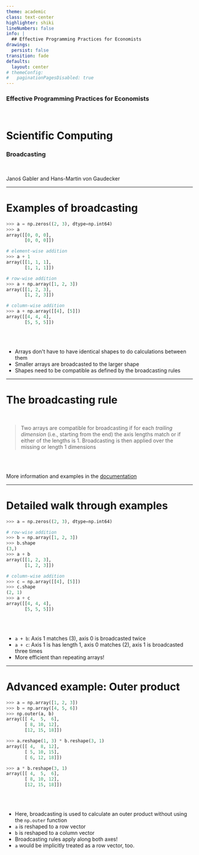 ```yaml
---
theme: academic
class: text-center
highlighter: shiki
lineNumbers: false
info: |
  ## Effective Programming Practices for Economists
drawings:
  persist: false
transition: fade
defaults:
  layout: center
# themeConfig:
#   paginationPagesDisabled: true
---
```


### Effective Programming Practices for Economists

<br/>

# Scientific Computing

### Broadcasting

<br/>


Janoś Gabler and Hans-Martin von Gaudecker

---

# Examples of broadcasting

<div class="flex gap-12">
<div>

```python
>>> a = np.zeros((2, 3), dtype=np.int64)
>>> a
array([[0, 0, 0],
       [0, 0, 0]])

# element-wise addition
>>> a + 1
array([[1, 1, 1],
       [1, 1, 1]])

# row-wise addition
>>> a + np.array([1, 2, 3])
array([[1, 2, 3],
       [1, 2, 3]])

# column-wise addition
>>> a + np.array([[4], [5]])
array([[4, 4, 4],
       [5, 5, 5]])
```

</div>
<div>

<br/>
<br/>

- Arrays don't have to have identical shapes to do calculations between them
- Smaller arrays are broadcasted to the larger shape
- Shapes need to be compatible as defined by the broadcasting rules

</div>
</div>


---

# The broadcasting rule

<br/>

> Two arrays are compatible for broadcasting if for each *trailing dimension* (i.e.,
> starting from the end) the axis lengths match or if either of the lengths is 1.
> Broadcasting is then applied over the missing or length 1 dimensions

<br/>
<br/>

More information and examples in the
[documentation](https://numpy.org/doc/stable/user/basics.broadcasting.html)


---

# Detailed walk through examples

<div class="flex gap-12">
<div>

```python
>>> a = np.zeros((2, 3), dtype=np.int64)

# row-wise addition
>>> b = np.array([1, 2, 3])
>>> b.shape
(3,)
>>> a + b
array([[1, 2, 3],
       [1, 2, 3]])

# column-wise addition
>>> c = np.array([[4], [5]])
>>> c.shape
(2, 1)
>>> a + c
array([[4, 4, 4],
       [5, 5, 5]])
```

</div>
<div>

<br/>
<br/>

- `a + b`: Axis 1 matches (3), axis 0 is broadcasted twice
- `a + c`: Axis 1 is has length 1, axis 0 matches (2), axis 1 is broadcasted three times
- More efficient than repeating arrays!

</div>
</div>



---

# Advanced example: Outer product


<div class="flex gap-12">
<div>

```python
>>> a = np.array([1, 2, 3])
>>> b = np.array([4, 5, 6])
>>> np.outer(a, b)
array([[ 4,  5,  6],
       [ 8, 10, 12],
       [12, 15, 18]])

>>> a.reshape(1, 3) * b.reshape(3, 1)
array([[ 4,  8, 12],
       [ 5, 10, 15],
       [ 6, 12, 18]])

>>> a * b.reshape(3, 1)
array([[ 4,  5,  6],
       [ 8, 10, 12],
       [12, 15, 18]])
```

</div>
<div>

<br/>
<br/>

- Here, broadcasting is used to calculate an outer product without using the `np.outer`
  function
- `a` is reshaped to a row vector
- `b` is reshaped to a column vector
- Broadcasting rules apply along both axes!
- `a` would be implicitly treated as a row vector, too.

</div>
</div>
